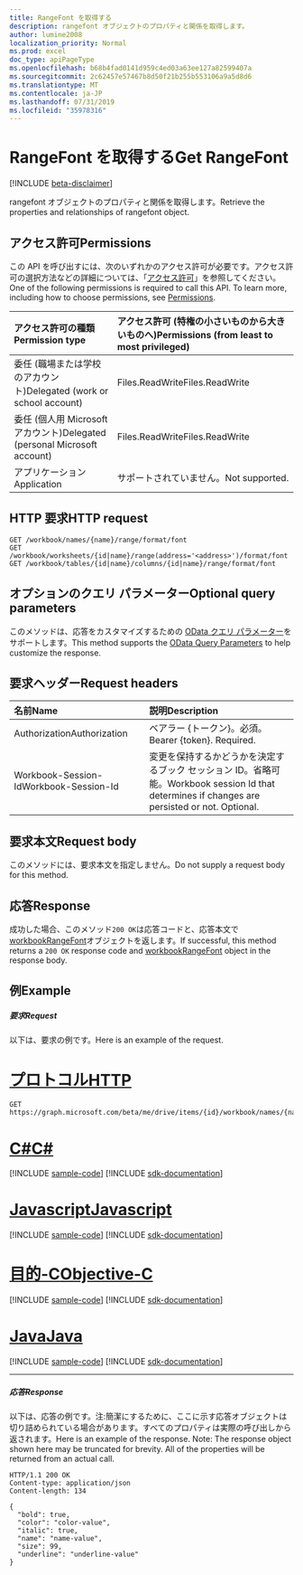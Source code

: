 ```yaml
---
title: RangeFont を取得する
description: rangefont オブジェクトのプロパティと関係を取得します。
author: lumine2008
localization_priority: Normal
ms.prod: excel
doc_type: apiPageType
ms.openlocfilehash: b68b4fad0141d959c4ed03a63ee127a82599407a
ms.sourcegitcommit: 2c62457e57467b8d50f21b255b553106a9a5d8d6
ms.translationtype: MT
ms.contentlocale: ja-JP
ms.lasthandoff: 07/31/2019
ms.locfileid: "35978316"
---
```

# <a name="get-rangefont"></a><span data-ttu-id="c4804-103">RangeFont を取得する</span><span class="sxs-lookup"><span data-stu-id="c4804-103">Get RangeFont</span></span>

[!INCLUDE [beta-disclaimer](../../includes/beta-disclaimer.md)]

<span data-ttu-id="c4804-104">rangefont オブジェクトのプロパティと関係を取得します。</span><span class="sxs-lookup"><span data-stu-id="c4804-104">Retrieve the properties and relationships of rangefont object.</span></span>
## <a name="permissions"></a><span data-ttu-id="c4804-105">アクセス許可</span><span class="sxs-lookup"><span data-stu-id="c4804-105">Permissions</span></span>
<span data-ttu-id="c4804-p101">この API を呼び出すには、次のいずれかのアクセス許可が必要です。アクセス許可の選択方法などの詳細については、「[アクセス許可](/graph/permissions-reference)」を参照してください。</span><span class="sxs-lookup"><span data-stu-id="c4804-p101">One of the following permissions is required to call this API. To learn more, including how to choose permissions, see [Permissions](/graph/permissions-reference).</span></span>

|<span data-ttu-id="c4804-108">アクセス許可の種類</span><span class="sxs-lookup"><span data-stu-id="c4804-108">Permission type</span></span>      | <span data-ttu-id="c4804-109">アクセス許可 (特権の小さいものから大きいものへ)</span><span class="sxs-lookup"><span data-stu-id="c4804-109">Permissions (from least to most privileged)</span></span>              |
|:--------------------|:---------------------------------------------------------|
|<span data-ttu-id="c4804-110">委任 (職場または学校のアカウント)</span><span class="sxs-lookup"><span data-stu-id="c4804-110">Delegated (work or school account)</span></span> | <span data-ttu-id="c4804-111">Files.ReadWrite</span><span class="sxs-lookup"><span data-stu-id="c4804-111">Files.ReadWrite</span></span>    |
|<span data-ttu-id="c4804-112">委任 (個人用 Microsoft アカウント)</span><span class="sxs-lookup"><span data-stu-id="c4804-112">Delegated (personal Microsoft account)</span></span> | <span data-ttu-id="c4804-113">Files.ReadWrite</span><span class="sxs-lookup"><span data-stu-id="c4804-113">Files.ReadWrite</span></span>    |
|<span data-ttu-id="c4804-114">アプリケーション</span><span class="sxs-lookup"><span data-stu-id="c4804-114">Application</span></span> | <span data-ttu-id="c4804-115">サポートされていません。</span><span class="sxs-lookup"><span data-stu-id="c4804-115">Not supported.</span></span> |

## <a name="http-request"></a><span data-ttu-id="c4804-116">HTTP 要求</span><span class="sxs-lookup"><span data-stu-id="c4804-116">HTTP request</span></span>
<!-- { "blockType": "ignored" } -->
```http
GET /workbook/names/{name}/range/format/font
GET /workbook/worksheets/{id|name}/range(address='<address>')/format/font
GET /workbook/tables/{id|name}/columns/{id|name}/range/format/font
```
## <a name="optional-query-parameters"></a><span data-ttu-id="c4804-117">オプションのクエリ パラメーター</span><span class="sxs-lookup"><span data-stu-id="c4804-117">Optional query parameters</span></span>
<span data-ttu-id="c4804-118">このメソッドは、応答をカスタマイズするための [OData クエリ パラメーター](https://developer.microsoft.com/graph/docs/concepts/query_parameters)をサポートします。</span><span class="sxs-lookup"><span data-stu-id="c4804-118">This method supports the [OData Query Parameters](https://developer.microsoft.com/graph/docs/concepts/query_parameters) to help customize the response.</span></span>

## <a name="request-headers"></a><span data-ttu-id="c4804-119">要求ヘッダー</span><span class="sxs-lookup"><span data-stu-id="c4804-119">Request headers</span></span>
| <span data-ttu-id="c4804-120">名前</span><span class="sxs-lookup"><span data-stu-id="c4804-120">Name</span></span>      |<span data-ttu-id="c4804-121">説明</span><span class="sxs-lookup"><span data-stu-id="c4804-121">Description</span></span>|
|:----------|:----------|
| <span data-ttu-id="c4804-122">Authorization</span><span class="sxs-lookup"><span data-stu-id="c4804-122">Authorization</span></span>  | <span data-ttu-id="c4804-p102">ベアラー {トークン}。必須。</span><span class="sxs-lookup"><span data-stu-id="c4804-p102">Bearer {token}. Required.</span></span> |
| <span data-ttu-id="c4804-125">Workbook-Session-Id</span><span class="sxs-lookup"><span data-stu-id="c4804-125">Workbook-Session-Id</span></span>  | <span data-ttu-id="c4804-p103">変更を保持するかどうかを決定するブック セッション ID。省略可能。</span><span class="sxs-lookup"><span data-stu-id="c4804-p103">Workbook session Id that determines if changes are persisted or not. Optional.</span></span>|

## <a name="request-body"></a><span data-ttu-id="c4804-128">要求本文</span><span class="sxs-lookup"><span data-stu-id="c4804-128">Request body</span></span>
<span data-ttu-id="c4804-129">このメソッドには、要求本文を指定しません。</span><span class="sxs-lookup"><span data-stu-id="c4804-129">Do not supply a request body for this method.</span></span>

## <a name="response"></a><span data-ttu-id="c4804-130">応答</span><span class="sxs-lookup"><span data-stu-id="c4804-130">Response</span></span>

<span data-ttu-id="c4804-131">成功した場合、このメソッド`200 OK`は応答コードと、応答本文で[workbookRangeFont](../resources/workbookrangefont.md)オブジェクトを返します。</span><span class="sxs-lookup"><span data-stu-id="c4804-131">If successful, this method returns a `200 OK` response code and [workbookRangeFont](../resources/workbookrangefont.md) object in the response body.</span></span>
## <a name="example"></a><span data-ttu-id="c4804-132">例</span><span class="sxs-lookup"><span data-stu-id="c4804-132">Example</span></span>
##### <a name="request"></a><span data-ttu-id="c4804-133">要求</span><span class="sxs-lookup"><span data-stu-id="c4804-133">Request</span></span>
<span data-ttu-id="c4804-134">以下は、要求の例です。</span><span class="sxs-lookup"><span data-stu-id="c4804-134">Here is an example of the request.</span></span>

# <a name="httptabhttp"></a>[<span data-ttu-id="c4804-135">プロトコル</span><span class="sxs-lookup"><span data-stu-id="c4804-135">HTTP</span></span>](#tab/http)
<!-- {
  "blockType": "request",
  "name": "get_rangefont"
}-->
```http
GET https://graph.microsoft.com/beta/me/drive/items/{id}/workbook/names/{name}/range/format/font
```
# <a name="ctabcsharp"></a>[<span data-ttu-id="c4804-136">C#</span><span class="sxs-lookup"><span data-stu-id="c4804-136">C#</span></span>](#tab/csharp)
[!INCLUDE [sample-code](../includes/snippets/csharp/get-rangefont-csharp-snippets.md)]
[!INCLUDE [sdk-documentation](../includes/snippets/snippets-sdk-documentation-link.md)]

# <a name="javascripttabjavascript"></a>[<span data-ttu-id="c4804-137">Javascript</span><span class="sxs-lookup"><span data-stu-id="c4804-137">Javascript</span></span>](#tab/javascript)
[!INCLUDE [sample-code](../includes/snippets/javascript/get-rangefont-javascript-snippets.md)]
[!INCLUDE [sdk-documentation](../includes/snippets/snippets-sdk-documentation-link.md)]

# <a name="objective-ctabobjc"></a>[<span data-ttu-id="c4804-138">目的-C</span><span class="sxs-lookup"><span data-stu-id="c4804-138">Objective-C</span></span>](#tab/objc)
[!INCLUDE [sample-code](../includes/snippets/objc/get-rangefont-objc-snippets.md)]
[!INCLUDE [sdk-documentation](../includes/snippets/snippets-sdk-documentation-link.md)]

# <a name="javatabjava"></a>[<span data-ttu-id="c4804-139">Java</span><span class="sxs-lookup"><span data-stu-id="c4804-139">Java</span></span>](#tab/java)
[!INCLUDE [sample-code](../includes/snippets/java/get-rangefont-java-snippets.md)]
[!INCLUDE [sdk-documentation](../includes/snippets/snippets-sdk-documentation-link.md)]

---

##### <a name="response"></a><span data-ttu-id="c4804-140">応答</span><span class="sxs-lookup"><span data-stu-id="c4804-140">Response</span></span>
<span data-ttu-id="c4804-p104">以下は、応答の例です。注:簡潔にするために、ここに示す応答オブジェクトは切り詰められている場合があります。すべてのプロパティは実際の呼び出しから返されます。</span><span class="sxs-lookup"><span data-stu-id="c4804-p104">Here is an example of the response. Note: The response object shown here may be truncated for brevity. All of the properties will be returned from an actual call.</span></span>
<!-- {
  "blockType": "response",
  "truncated": true,
  "@odata.type": "microsoft.graph.workbookRangeFont"
} -->
```http
HTTP/1.1 200 OK
Content-type: application/json
Content-length: 134

{
  "bold": true,
  "color": "color-value",
  "italic": true,
  "name": "name-value",
  "size": 99,
  "underline": "underline-value"
}
```

<!-- uuid: 8fcb5dbc-d5aa-4681-8e31-b001d5168d79
2015-10-25 14:57:30 UTC -->
<!--
{
  "type": "#page.annotation",
  "description": "Get RangeFont",
  "keywords": "",
  "section": "documentation",
  "tocPath": "",
  "suppressions": [
  ]
}
-->
